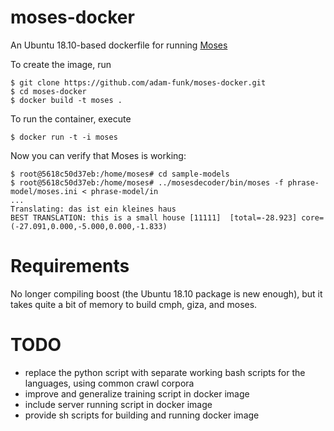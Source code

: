 # moses-docker
An Ubuntu 18.10-based dockerfile for running [Moses](http://www.statmt.org/moses)

To create the image, run

    $ git clone https://github.com/adam-funk/moses-docker.git
    $ cd moses-docker
    $ docker build -t moses .
    
To run the container, execute

    $ docker run -t -i moses
    
Now you can verify that Moses is working:

    $ root@5618c50d37eb:/home/moses# cd sample-models
    $ root@5618c50d37eb:/home/moses# ../mosesdecoder/bin/moses -f phrase-model/moses.ini < phrase-model/in
    ...
    Translating: das ist ein kleines haus
    BEST TRANSLATION: this is a small house [11111]  [total=-28.923] core=(-27.091,0.000,-5.000,0.000,-1.833)

# Requirements

No longer compiling boost (the Ubuntu 18.10 package is new enough), but it takes quite a bit of memory to build cmph, giza, and moses.

# TODO

- replace the python script with separate working bash scripts for the languages, using common crawl corpora
- improve and generalize training script in docker image
- include server running script in docker image
- provide sh scripts for building and running docker image
